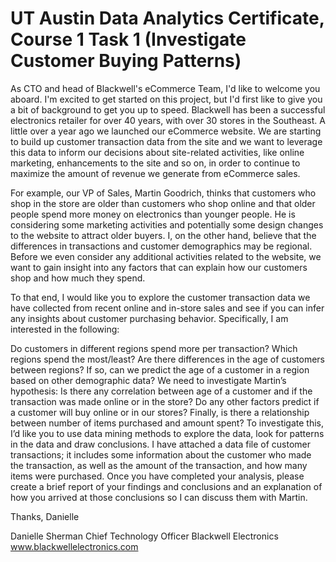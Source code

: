 # UT Austin Data Analytics Certificate, Course 1 Task 1 (Investigate Customer Buying Patterns) 


As CTO and head of Blackwell's eCommerce Team, I'd like to welcome you aboard. I'm excited to get started on this project, but I'd first like to give you a bit of background to get you up to speed. Blackwell has been a successful electronics retailer for over 40 years, with over 30 stores in the Southeast. A little over a year ago we launched our eCommerce website. We are starting to build up customer transaction data from the site and we want to leverage this data to inform our decisions about site-related activities, like online marketing, enhancements to the site and so on, in order to continue to maximize the amount of revenue we generate from eCommerce sales.

For example, our VP of Sales, Martin Goodrich, thinks that customers who shop in the store are older than customers who shop online and that older people spend more money on electronics than younger people. He is considering some marketing activities and potentially some design changes to the website to attract older buyers. I, on the other hand, believe that the differences in transactions and customer demographics may be regional. Before we even consider any additional activities related to the website, we want to gain insight into any factors that can explain how our customers shop and how much they spend.

To that end, I would like you to explore the customer transaction data we have collected from recent online and in-store sales and see if you can infer any insights about customer purchasing behavior. Specifically, I am interested in the following:

Do customers in different regions spend more per transaction? Which regions spend the most/least?
Are there differences in the age of customers between regions? If so, can we predict the age of a customer in a region based on other demographic data?
We need to investigate Martin’s hypothesis: Is there any correlation between age of a customer and if the transaction was made online or in the store? Do any other factors predict if a customer will buy online or in our stores?
Finally, is there a relationship between number of items purchased and amount spent?
To investigate this, I’d like you to use data mining methods to explore the data, look for patterns in the data and draw conclusions. I have attached a data file of customer transactions; it includes some information about the customer who made the transaction, as well as the amount of the transaction, and how many items were purchased. Once you have completed your analysis, please create a brief report of your findings and conclusions and an explanation of how you arrived at those conclusions so I can discuss them with Martin.

Thanks,
Danielle
 
Danielle Sherman
Chief Technology Officer
Blackwell Electronics
www.blackwellelectronics.com
